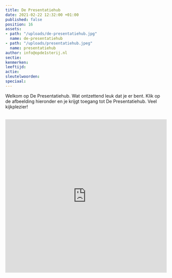 ```yaml
---
title: De Presentatiehub
date: 2021-02-22 12:32:00 +01:00
published: false
position: 16
assets:
- path: "/uploads/de-presentatiehub.jpg"
  name: de-presentatiehub
- path: "/uploads/presentatiehub.jpeg"
  name: presentatiehub
author: info@opde1sterij.nl
sectie: 
kenmerken: 
leeftijd: 
actie: 
sleutelwoorden: 
speciaal: 
---
```


Welkom op De Presentatiehub. Wat ontzettend leuk dat je er bent. Klik op de afbeelding hieronder en je krijgt toegang tot De Presentatiehub. 
Veel kijkplezier!  

<br>
<iframe style="max-width: 610px" src="https://indd.adobe.com/embed/d69b19c3-e7ba-42f7-9450-10849ec3b8df?startpage=1&allowFullscreen=true" width="100%" height="480" frameborder="0" allowfullscreen=""></iframe>
